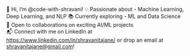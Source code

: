 🚀 Hi, I’m @code-with-shravani!
💡 Passionate about  - Machine Learning, Deep Learning, and NLP 
📚 Currently exploring - ML and Data Science  
🤝 Open to collaborations on exciting AI/ML projects  
📬 Connect with me on LinkedIn at https://www.linkedin.com/in/shravanitajane/ or drop an email at shravanitajane@gmail.com!  
<!---
code-with-shravani/code-with-shravani is a ✨ special ✨ repository because its `README.md` (this file) appears on your GitHub profile.
You can click the Preview link to take a look at your changes.
--->
